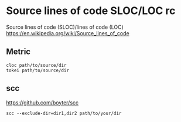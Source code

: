 # Source lines of code SLOC/LOC rc

Source lines of code (SLOC)/lines of code (LOC)
https://en.wikipedia.org/wiki/Source_lines_of_code

## Metric

    cloc path/to/source/dir
    tokei path/to/source/dir

[tokei]: https://github.com/Aaronepower/tokei

## scc

https://github.com/boyter/scc

    scc --exclude-dir=dir1,dir2 path/to/your/dir
